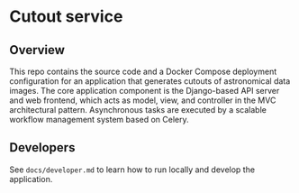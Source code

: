 # Cutout service

## Overview

This repo contains the source code and a Docker Compose deployment configuration for an application that generates cutouts of astronomical data images. The core application component is the Django-based API server and web frontend, which acts as model, view, and controller in the MVC architectural pattern. Asynchronous tasks are executed by a scalable workflow management system based on Celery.

## Developers

See `docs/developer.md` to learn how to run locally and develop the application.
